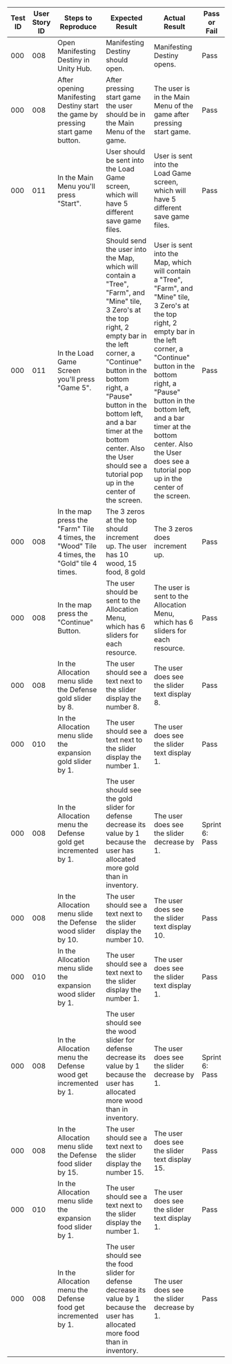 | Test ID | User Story ID | Steps to Reproduce | Expected Result | Actual Result | Pass or Fail |
|----------------|---------------|-------------|---------------------|--------|--------|
|            000 |           008 | Open Manifesting Destiny in Unity Hub. | Manifesting Destiny should open. | Manifesting Destiny opens. | Pass |
|            000 |           008 | After opening Manifesting Destiny start the game by pressing start game button. | After pressing start game the user should be in the Main Menu of the game. | The user is in the Main Menu of the game after pressing start game. | Pass |
|            000 |           011 | In the Main Menu you'll press "Start". | User should be sent into the Load Game screen, which will have 5 different save game files. | User is sent into the Load Game screen, which will have 5 different save game files. | Pass |
|            000 |           011 | In the Load Game Screen you'll press "Game 5". | Should send the user into the Map, which will contain a "Tree", "Farm", and "Mine" tile, 3 Zero's at the top right, 2 empty bar in the left corner, a "Continue" button in the bottom right, a "Pause" button in the bottom left, and a bar timer at the bottom center. Also the User should see a tutorial pop up in the center of the screen. | User is sent into the Map, which will contain a "Tree", "Farm", and "Mine" tile, 3 Zero's at the top right, 2 empty bar in the left corner, a "Continue" button in the bottom right, a "Pause" button in the bottom left, and a bar timer at the bottom center. Also the User does see a tutorial pop up in the center of the screen. | Pass |
|            000 |           008 | In the map press the "Farm" Tile 4 times, the "Wood" Tile 4 times, the "Gold" tile 4 times. | The 3 zeros at the top should increment up. The user has 10 wood, 15 food, 8 gold| The 3 zeros does increment up. | Pass |
|            000 |           008 | In the map press the "Continue" Button. | The user should be sent to the  Allocation Menu, which has 6 sliders for each resource. | The user is sent to the Allocation Menu, which has 6 sliders for each resource. | Pass |
|            000 |           008 | In the Allocation menu slide the Defense gold slider by 8. | The user should see a text next to the slider display the number 8. | The user does see the slider text display 8. | Pass |
|            000 |           010 | In the Allocation menu slide the expansion gold slider by 1. | The user should see a text next to the slider display the number 1. | The user does see the slider text display 1. | Pass |
|            000 |           008 | In the Allocation menu the Defense gold get incremented by 1. | The user should see the gold slider for defense decrease its value by 1 because the user has allocated more gold than in inventory. | The user does see the slider decrease by 1. | Sprint 6: Pass |
|            000 |           008 | In the Allocation menu slide the Defense wood slider by 10. | The user should see a text next to the slider display the number 10. | The user does see the slider text display 10. | Pass |
|            000 |           010 | In the Allocation menu slide the expansion wood slider by 1. | The user should see a text next to the slider display the number 1. | The user does see the slider text display 1. | Pass |
|            000 |           008 | In the Allocation menu the Defense wood get incremented by 1. | The user should see the wood slider for defense decrease its value by 1 because the user has allocated more wood than in inventory. | The user does see the slider decrease by 1. | Sprint 6: Pass |
|            000 |           008 | In the Allocation menu slide the Defense food slider by 15. | The user should see a text next to the slider display the number 15. | The user does see the slider text display 15. | Pass |
|            000 |           010 | In the Allocation menu slide the expansion food slider by 1. | The user should see a text next to the slider display the number 1. | The user does see the slider text display 1. | Pass |
|            000 |           008 | In the Allocation menu the Defense food get incremented by 1. | The user should see the food slider for defense decrease its value by 1 because the user has allocated more food than in inventory. | The user does see the slider decrease by 1. | Pass |


    
